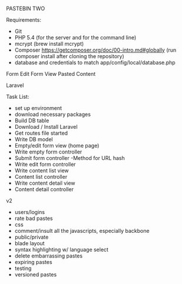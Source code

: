 PASTEBIN TWO

Requirements:

- Git
- PHP 5.4 (for the server and for the command line)
- mcrypt (brew install mcrypt)
- Composer https://getcomposer.org/doc/00-intro.md#globally (run composer install after cloning the repository)
- database and credentials to match app/config/local/database.php

Form
Edit Form
View Pasted Content


Laravel


Task List:

- set up environment
- download necessary packages
- Build DB table
- Download / Install Laravel
- Get routes file started
- Write DB model
- Empty/edit form view (home page)
- Write empty form controller
- Submit form controller
	-Method for URL hash
- Write edit form controller
- Write content list view
- Content list controller
- Write content detail view
- Content detail controller

v2

- users/logins
- rate bad pastes
- css
- comment/insult all the javascripts, especially backbone
- public/private
- blade layout
- syntax highlighting w/ language select
- delete embarrassing pastes
- expiring pastes
- testing
- versioned pastes